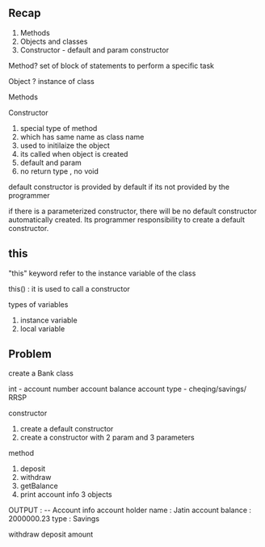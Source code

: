 ## Recap 
1. Methods
2. Objects and classes 
3. Constructor - default and param constructor 



Method? 
set of block of statements to perform a specific task

Object ? 
instance of class 

Methods

Constructor
1. special type of method 
2. which has same name as class name 
3. used to initilaize the object 
4. its called when object is created 
5. default and param
6. no return type , no void 


default constructor is provided by default if its not provided by the programmer

if there is a parameterized constructor, there will be no default constructor 
automatically created. Its programmer responsibility to create a default constructor.


## this 
"this" keyword
refer to the instance variable of the class

this() : it is used to call a constructor 


types of variables
1. instance variable 
2. local variable 



## Problem 

create a Bank class

int - account number
account balance 
account type - cheqing/savings/ RRSP 

constructor 
1. create a default constructor 
2. create a constructor with 2 param and 3 parameters 

method
1. deposit 
2. withdraw 
3. getBalance 
4. print account info
   3 objects

OUTPUT : 
-- Account info
account holder name : Jatin
account balance      : 2000000.23
type                 : Savings

withdraw 
deposit amount












